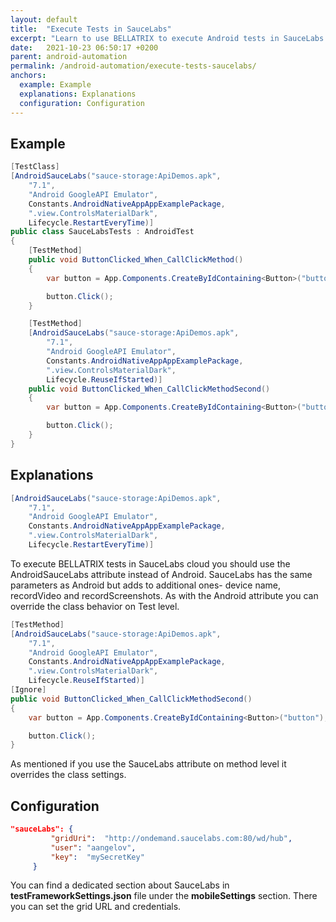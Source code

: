 ```yaml
---
layout: default
title:  "Execute Tests in SauceLabs"
excerpt: "Learn to use BELLATRIX to execute Android tests in SauceLabs."
date:   2021-10-23 06:50:17 +0200
parent: android-automation
permalink: /android-automation/execute-tests-saucelabs/
anchors:
  example: Example
  explanations: Explanations
  configuration: Configuration
---
```

Example
-------
```csharp
[TestClass]
[AndroidSauceLabs("sauce-storage:ApiDemos.apk",
    "7.1",
    "Android GoogleAPI Emulator",
    Constants.AndroidNativeAppAppExamplePackage,
    ".view.ControlsMaterialDark",
    Lifecycle.RestartEveryTime)]
public class SauceLabsTests : AndroidTest
{
    [TestMethod]
    public void ButtonClicked_When_CallClickMethod()
    {
        var button = App.Components.CreateByIdContaining<Button>("button");

        button.Click();
    }

    [TestMethod]
    [AndroidSauceLabs("sauce-storage:ApiDemos.apk",
        "7.1",
        "Android GoogleAPI Emulator",
        Constants.AndroidNativeAppAppExamplePackage,
        ".view.ControlsMaterialDark",
        Lifecycle.ReuseIfStarted)]
    public void ButtonClicked_When_CallClickMethodSecond()
    {
        var button = App.Components.CreateByIdContaining<Button>("button");

        button.Click();
    }
}
```

Explanations
------------
```csharp
[AndroidSauceLabs("sauce-storage:ApiDemos.apk",
    "7.1",
    "Android GoogleAPI Emulator",
    Constants.AndroidNativeAppAppExamplePackage,
    ".view.ControlsMaterialDark",
    Lifecycle.RestartEveryTime)]
```
To execute BELLATRIX tests in SauceLabs cloud you should use the AndroidSauceLabs attribute instead of Android. SauceLabs has the same parameters as Android but adds to additional ones- device name, recordVideo and recordScreenshots. As with the Android attribute you can override the class behavior on Test level.
```csharp
[TestMethod]
[AndroidSauceLabs("sauce-storage:ApiDemos.apk",
    "7.1",
    "Android GoogleAPI Emulator",
    Constants.AndroidNativeAppAppExamplePackage,
    ".view.ControlsMaterialDark",
    Lifecycle.ReuseIfStarted)]
[Ignore]
public void ButtonClicked_When_CallClickMethodSecond()
{
    var button = App.Components.CreateByIdContaining<Button>("button");

    button.Click();
}
```
As mentioned if you use the SauceLabs attribute on method level it overrides the class settings.

Configuration
-------------
```json
"sauceLabs": {
         "gridUri":  "http://ondemand.saucelabs.com:80/wd/hub",
         "user": "aangelov",
         "key":  "mySecretKey"
     }
```
You can find a dedicated section about SauceLabs in **testFrameworkSettings.json** file under the **mobileSettings** section. There you can set the grid URL and credentials.